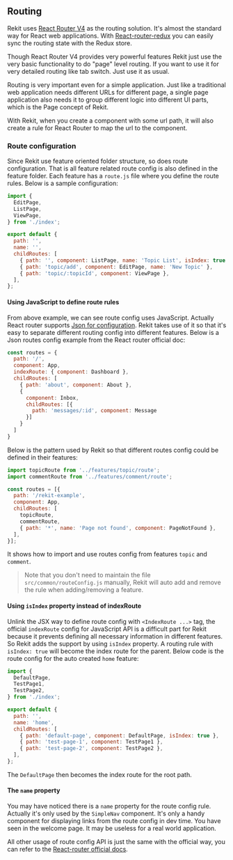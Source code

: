 ## Routing

Rekit uses [React Router V4](https://github.com/ReactTraining/react-router) as the routing solution. It's almost the standard way for React web applications. With [React-router-redux](https://github.com/reactjs/react-router-redux) you can easily sync the routing state with the Redux store.

Though React Router V4 provides very powerful features Rekit just use the very basic functionality to do "page" level routing. If you want to use it for very detailed routing like tab switch. Just use it as usual.

Routing is very important even for a simple application. Just like a traditional web application needs different URLs for different page, a single page application also needs it to group different logic into different UI parts, which is the Page concept of Rekit.

With Rekit, when you create a component with some url path, it will also create a rule for React Router to map the url to the component.

### Route configuration
Since Rekit use feature oriented folder structure, so does route configuration. That is all feature related route config is also defined in the feature folder. Each feature has a `route.js` file where you define the route rules. Below is a sample configuration:
```javascript
import {
  EditPage,
  ListPage,
  ViewPage,
} from './index';

export default {
  path: '',
  name: '',
  childRoutes: [
    { path: '', component: ListPage, name: 'Topic List', isIndex: true },
    { path: 'topic/add', component: EditPage, name: 'New Topic' },
    { path: 'topic/:topicId', component: ViewPage },
  ],
};
```

#### Using JavaScript to define route rules
From above example, we can see route config uses JavaScript. Actually React router supports [Json for configuration](https://github.com/ReactTraining/react-router/blob/master/docs/guides/RouteConfiguration.md). Rekit takes use of it so that it's easy to separate different routing config into different features. Below is a Json routes config example from the React router official doc:
```javascript
const routes = {
  path: '/',
  component: App,
  indexRoute: { component: Dashboard },
  childRoutes: [
    { path: 'about', component: About },
    {
      component: Inbox,
      childRoutes: [{
        path: 'messages/:id', component: Message
      }]
    }
  ]
}
```

Below is the pattern used by Rekit so that different routes config could be defined in their features:
```javascript
import topicRoute from '../features/topic/route';
import commentRoute from '../features/comment/route';

const routes = [{
  path: '/rekit-example',
  component: App,
  childRoutes: [
    topicRoute,
    commentRoute,
    { path: '*', name: 'Page not found', component: PageNotFound },
  ],
}];
```
It shows how to import and use routes config from features `topic` and `comment`.
> Note that you don't need to maintain the file `src/common/routeConfig.js` manually, Rekit will auto add and remove the rule when adding/removing a feature.

#### Using `isIndex` property instead of indexRoute
Unlink the JSX way to define route config with `<IndexRoute ...>` tag, the official `indexRoute` config for JavaScript API is a difficult part for Rekit because it prevents defining all necessary information in different features. So Rekit adds the support by using `isIndex` property. A routing rule with `isIndex: true` will become the index route for the parent. Below code is the route config for the auto created `home` feature:
```javascript
import {
  DefaultPage,
  TestPage1,
  TestPage2,
} from './index';

export default {
  path: '',
  name: 'home',
  childRoutes: [
    { path: 'default-page', component: DefaultPage, isIndex: true },
    { path: 'test-page-1', component: TestPage1 },
    { path: 'test-page-2', component: TestPage2 },
  ],
};
```
The `DefaultPage` then becomes the index route for the root path.

#### The `name` property
You may have noticed there is a `name` property for the route config rule. Actually it's only used by the `SimpleNav` component. It's only a handy component for displaying links from the route config in dev time. You have seen in the welcome page. It may be useless for a real world application.

All other usage of route config API is just the same with the official way, you can refer to the [React-router official docs](https://github.com/ReactTraining/react-router/blob/master/docs/guides/RouteConfiguration.md).
